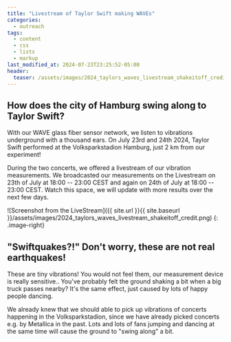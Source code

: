 ```yaml
---
title: "Livestream of Taylor Swift making WAVEs"
categories:
  - outreach
tags:
  - content
  - css
  - lists
  - markup
last_modified_at: 2024-07-23T23:25:52-05:00
header:
  teaser: /assets/images/2024_taylors_waves_livestream_shakeitoff_credit.png
---
```



## How does the city of Hamburg swing along to Taylor Swift?

With our WAVE glass fiber sensor network, we listen to vibrations underground with a thousand ears. On July 23rd and 24th 2024, Taylor Swift performed at the Volksparkstadion Hamburg, just 2 km from our experiment!

During the two concerts, we offered a livestream of our vibration measurements.
We broadcasted our measurements on the Livestream on 23th of July at 18:00 -- 23:00 CEST
and again on 24th of July at 18:00 -- 23:00 CEST.
Watch this space, we will update with more results over the next few days.

![Screenshot from the LiveStream]({{ site.url }}{{ site.baseurl }}/assets/images/2024_taylors_waves_livestream_shakeitoff_credit.png)
{: .image-right}


## "Swiftquakes?!" Don't worry, these are not real earthquakes!

These are tiny vibrations! You would not feel them, our measurement device is really sensitive..
You've probably felt the ground shaking a bit when a big truck passes nearby? It's the same effect, just caused by lots of happy people dancing.

We already knew that we should able to pick up vibrations of concerts happening in the Volksparkstadion, since we have already picked concerts e.g. by Metallica in the past. Lots and lots of fans jumping and dancing at the same time will cause the ground to "swing along" a bit.

